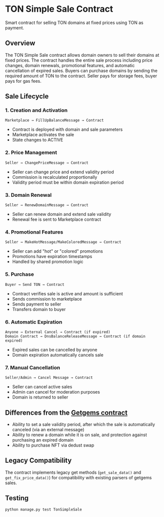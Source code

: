 # TON Simple Sale Contract

Smart contract for selling TON domains at fixed prices using TON as payment.

## Overview

The TON Simple Sale contract allows domain owners to sell their domains at fixed prices. The contract handles the entire sale process including price changes, domain renewals, promotional features, and automatic cancellation of expired sales. Buyers can purchase domains by sending the required amount of TON to the contract. Seller pays for storage fees, buyer pays for gas fees.

## Sale Lifecycle

### 1. Creation and Activation
```
Marketplace → FillUpBalanceMessage → Contract
```
- Contract is deployed with domain and sale parameters
- Marketplace activates the sale
- State changes to ACTIVE

### 2. Price Management
```
Seller → ChangePriceMessage → Contract
```
- Seller can change price and extend validity period
- Commission is recalculated proportionally
- Validity period must be within domain expiration period

### 3. Domain Renewal
```
Seller → RenewDomainMessage → Contract
```
- Seller can renew domain and extend sale validity
- Renewal fee is sent to Marketplace contract

### 4. Promotional Features
```
Seller → MakeHotMessage/MakeColoredMessage → Contract
```
- Seller can add "hot" or "colored" promotions
- Promotions have expiration timestamps
- Handled by shared promotion logic

### 5. Purchase
```
Buyer → Send TON → Contract
```
- Contract verifies sale is active and amount is sufficient
- Sends commission to marketplace
- Sends payment to seller
- Transfers domain to buyer

### 6. Automatic Expiration
```
Anyone → External Cancel → Contract (if expired)
Domain Contract → DnsBalanceReleaseMessage → Contract (if domain expired)
```
- Expired sales can be cancelled by anyone
- Domain expiration automatically cancels sale

### 7. Manual Cancellation
```
Seller/Admin → Cancel Message → Contract
```
- Seller can cancel active sales
- Admin can cancel for moderation purposes
- Domain is returned to seller

## Differences from the [Getgems contract](https://github.com/getgems-io/nft-contracts/blob/main/packages/contracts/sources/nft-fixprice-sale-v3r3.fc)
- Ability to set a sale validity period, after which the sale is automatically canceled (via an external message)
- Ability to renew a domain while it is on sale, and protection against purchasing an expired domain
- Ability to purchase NFT via dedust swap

## Legacy Compatibility

The contract implements legacy get methods (`get_sale_data()` and `get_fix_price_data()`) for compatibility with existing parsers of getgems sales.

## Testing

```shell
python manage.py test TonSimpleSale
```

